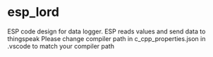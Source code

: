 # esp_lord

ESP code design for data logger. ESP reads values and send data to thingspeak
Please change compiler path in c_cpp_properties.json in .vscode to match your compiler path
